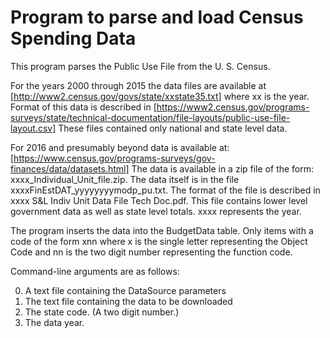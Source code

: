 # Program to parse and load Census Spending Data



This program parses the Public Use File from the U. S. Census.

For the years 2000 through 2015 the data files are available at 
[http://www2.census.gov/govs/state/xxstate35.txt] where xx is the year.  
Format of this data is described in
[https://www2.census.gov/programs-surveys/state/technical-documentation/file-layouts/public-use-file-layout.csv]
These files contained only national and state level data.

For 2016 and presumably beyond data is available at:
[https://www.census.gov/programs-surveys/gov-finances/data/datasets.html]
The data is available in a zip file of the form: xxxx_Individual_Unit_file.zip.
The data itself is in the file xxxxFinEstDAT_yyyyyyyymodp_pu.txt. The format
of the file is described in xxxx S&L Indiv Unit Data File Tech Doc.pdf. This file
contains lower level government data as well as state level totals. xxxx represents the year.

The program inserts the data into the BudgetData table.  Only items with a code
of the form xnn where x is the single letter representing the Object Code and nn
is the two digit number representing the function code.

Command-line arguments are as follows:

0.  A text file containing the DataSource parameters
1.  The text file containing the data to be downloaded
2.  The state code. (A two digit number.)
3.  The data year. 


